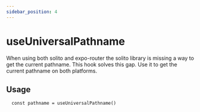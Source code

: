 ```yaml
---
sidebar_position: 4
---
```


# useUniversalPathname

When using both solito and expo-router the solito library is missing a way to get the current pathname.
This hook solves this gap. Use it to get the current pathname on both platforms.

## Usage

```tsx title="app/lib/hooks/use-universal-pathname"
  const pathname = useUniversalPathname()
```

